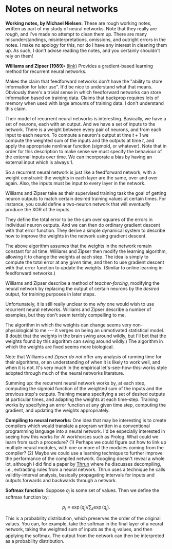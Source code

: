 # Notes on neural networks

**Working notes, by Michael Nielsen:** These are rough working notes,
written as part of my study of neural networks.  Note that they really
are _rough_, and I've made no attempt to clean them up.  There are
many misunderstandings, misinterpretations, omissions, and outright
errors in the notes.  I make no apology for this, nor do I have any
interest in cleaning them up. As such, I don't advise reading the
notes, and you certainly shouldn't rely on them!

**Williams and Zipser (1989):**
  ([link](http://scholar.google.ca/scholar?cluster=1352799553544912946&hl=en&as_sdt=0,5))
  Provides a gradient-based learning method for recurrent neural
  networks.  
  
  Makes the claim that feedforward networks don't have the "ability to
  store information for later use".  It'd be nice to understand what
  that means.  Obviously there's a trivial sense in which feedforward
  networks can store information based on training data.  Claims that
  backprop requires lots of memory when used with large amounts of
  training data.  I don't understand this claim.
  
  Their model of recurrent neural networks is interesting.  Basically,
  we have a set of neurons, each with an output.  And we have a set of
  inputs to the network.  There is a weight between every pair of
  neurons, and from each input to each neuron.  To compute a neuron's
  output at time $t+1$ we compute the weighted sum of the inputs and
  the outputs at time $t$, and apply the appropriate nonlinear
  function (sigmoid, or whatever).  Note that in order for this
  description to make sense we must specify the behaviour of the
  external inputs over time.  We can incorporate a bias by having an
  external input which is always $1$.
  
  So a recurrent neural network is just like a feedforward network,
  with a weight constraint: the weights in each layer are the same,
  over and over again.  Also, the inputs must be input to every layer
  in the network.
  
  Williams and Zipser take as their supervised training task the goal
  of getting neuron outputs to match certain desired training values
  at certain times.  For instance, you could define a two-neuron
  network that will _eventually_ produce the XOR of the inputs.
  
  They define the total error to be the sum over squares of the errors
  in individual neuron outputs.  And we can then do ordinary gradient
  descent with that error function.  They derive a simple dynamical
  system to describe how to improve the weights in the network using
  gradient descent.

  The above algorithm assumes that the weights in the network remain
  constant for all time.  Williams and Zipser then modify the learning
  algorithm, allowing it to change the weights at each step.  The idea
  is simply to compute the total error at any _given_ time, and then
  to use gradient descent with that error function to update the
  weights.  (Similar to online learning in feedforward networks.)
  
  Williams and Zipser describe a method of _teacher-forcing_,
  modifying the neural network by replacing the output of certain
  neurons by the _desired_ output, for training purposes in later
  steps.
  
  Unfortunately, it is still really unclear to me _why_ one would wish
  to use recurrent neural networks.  Williams and Zipser describe a
  number of examples, but they don't seem terribly compelling to me.
  
  The algorithm in which the weights can change seems very
  non-physiological to me --- it verges on being an unmotivated
  statistical model.  (I doubt that the weights in the brain swing
  around wildly, but I'll bet that the weights found by this algorithm
  can swing around wildly.)  The algorithm in which the weights are
  fixed seems more biological.
  
  Note that Williams and Zipser _do not_ offer any analysis of running
  time for their algorithms, or an understanding of when it is likely
  to work well, and when it is not.  It's very much in the empirical
  let's-see-how-this-works style adopted through much of the neural
  networks literature.
  
  Summing up: the recurrent neural network works by, at each step,
  computing the sigmoid function of the weighted sum of the inputs and
  the previous step's outputs.  Training means specifying a set of
  desired outputs at particular times, and adapting the weights at
  each time-step.  Training works by specifying an error function at
  any given time step, computing the gradient, and updating the
  weights appropriately.

**Compiling to neural networks:** One idea that may be interesting is
  to create compilers which would translate a program written in a
  conventional programming language into a neural network.  I'd be
  especially interested in seeing how this works for AI workhorses
  such as Prolog.  What could we learn from such a procedure?  (1)
  Perhaps we could figure out how to link up multiple neural modules,
  with one or more of the modules coming from the compiler? (2) Maybe
  we could use a learning technique to further improve the performance
  of the compiled network.  Googling doesn't reveal a whole lot,
  although I did find a paper by
  [Thrun](http://scholar.google.ca/scholar?cluster=10518384657895134615&hl=en&as_sdt=0,5)
  where he discusses decompiling, i.e., extracting rules from a neural
  network.  Thrun uses a technique he calls validity-interval
  analysis, basically propagating intervals for inputs and outputs
  forwards and backwards through a network.

**Softmax function:** Suppose $q_j$ is some set of values.  Then we
  define the softmax function by:
  
  $$p_j \equiv \exp(q_j)/\sum_k \exp(q_j).$$
  
  This is a probability distribution, which preserves the order of the
  original values.  You can, for example, take the softmax in the
  final layer of a neural network, taking the weighted sum of inputs
  as the $q_j$ values, and then applying the softmax.  The output from
  the network can then be interpreted as a probability distribution.
